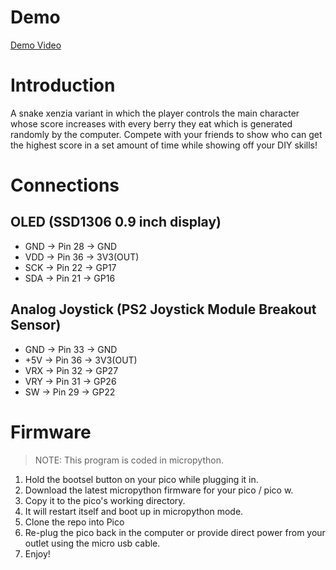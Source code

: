 # Demo
[Demo Video](https://youtu.be/oeYqciuP_fE)

# Introduction
A snake xenzia variant in which the player controls the main character whose score increases with every berry they eat which is generated randomly by the computer. Compete with your friends to show who can get the highest score in a set amount of time while showing off your DIY skills!

# Connections

## OLED (SSD1306 0.9 inch display)
- GND -> Pin 28 -> GND
- VDD -> Pin 36 -> 3V3(OUT)
- SCK -> Pin 22 -> GP17
- SDA -> Pin 21 -> GP16

## Analog Joystick (PS2 Joystick Module Breakout Sensor)
- GND -> Pin 33 -> GND
- +5V -> Pin 36 -> 3V3(OUT)
- VRX -> Pin 32 -> GP27
- VRY -> Pin 31 -> GP26
- SW  -> Pin 29 -> GP22

# Firmware
> NOTE: This program is coded in micropython. 
1. Hold the bootsel button on your pico while plugging it in.
2. Download the latest micropython firmware for your pico / pico w.
3. Copy it to the pico's working directory. 
4. It will restart itself and boot up in micropython mode.
5. Clone the repo into Pico
6. Re-plug the pico back in the computer or provide direct power from your outlet using the micro usb cable.
7. Enjoy!
